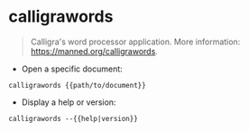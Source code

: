 # calligrawords

> Calligra's word processor application.
> More information: <https://manned.org/calligrawords>.

- Open a specific document:

`calligrawords {{path/to/document}}`

- Display a help or version:

`calligrawords --{{help|version}}`
